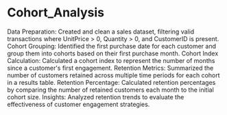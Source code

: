 # Cohort_Analysis

Data Preparation: Created and clean a sales dataset, filtering valid transactions where UnitPrice > 0, Quantity > 0, and CustomerID is present.
Cohort Grouping: Identified the first purchase date for each customer and group them into cohorts based on their first purchase month.
Cohort Index Calculation: Calculated a cohort index to represent the number of months since a customer's first engagement.
Retention Metrics: Summarized the number of customers retained across multiple time periods for each cohort in a results table.
Retention Percentage: Calculated retention percentages by comparing the number of retained customers each month to the initial cohort size.
Insights: Analyzed retention trends to evaluate the effectiveness of customer engagement strategies.
